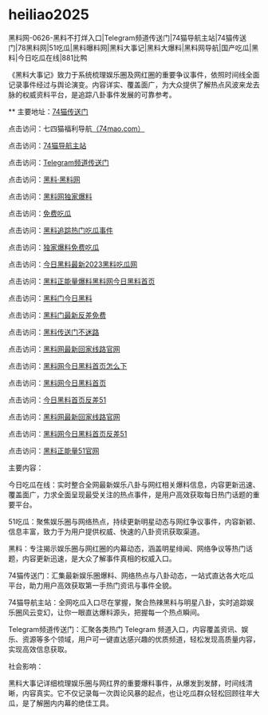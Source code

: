 # heiliao2025
黑料网-0626-黑料不打烊入口|Telegram频道传送门|74猫导航主站|74猫传送门|78黑料网|51吃瓜|黑料曝料网|黑料大事记|黑料大爆料|黑料网导航|国产吃瓜|黑料|今日吃瓜在线|881比鸭

《黑料大事记》致力于系统梳理娱乐圈及网红圈的重要争议事件，依照时间线全面记录事件经过与舆论演变。内容详实、覆盖面广，为大众提供了解热点风波来龙去脉的权威资料平台，是追踪八卦事件发展的可靠参考。

** 主要地址：<a href="https://74mao.com/">74猫传送门</a>

点击访问：七四猫福利导航<a href="https://74mao.com/">（74mao.com）</a>

点击访问：<a href="https://74mao.com/">74猫导航主站</a>

点击访问：<a href="https://74mao.com/">Telegram频道传送门</a>

点击访问：<a href="https://heiliaolvzlu3.pages.dev">黑料·黑料网</a>

点击访问：<a href="https://heiliaoyvnrda.pages.dev">黑料网独家爆料</a>

点击访问：<a href="https://heiliaoxey7ic.pages.dev">免费吃瓜</a>

点击访问：<a href="https://heiliaoal51na.pages.dev">黑料追踪热门吃瓜事件</a>

点击访问：<a href="https://heiliaoavkush.pages.dev">独家爆料免费吃瓜</a>

点击访问：<a href="https://heiliao638.pages.dev/">今日黑料最新2023黑料吃瓜网</a>

点击访问：<a href="https://heiliao628.pages.dev/">黑料正能量爆料黑料网今日黑料首页</a>

点击访问：<a href="https://heiliao258.pages.dev/">黑料门今日黑料</a>

点击访问：<a href="https://heiliao253.pages.dev/">黑料门最新反差免费</a>

点击访问：<a href="https://heiliao256.pages.dev/">黑料传送门不迷路</a>

点击访问：<a href="https://heiliao872.pages.dev/">黑料网最新回家线路官网</a>

点击访问：<a href="https://heiliao762.pages.dev/">黑料网今日黑料首页怎么下</a>

点击访问：<a href="https://heiliao266.pages.dev/">黑料网今日黑料首页</a>

点击访问：<a href="https://heiliao637.pages.dev/">今日黑料首页反差51</a>

点击访问：<a href="https://heiliao872.pages.dev/">黑料网最新回家线路官网</a>

点击访问：<a href="https://heiliao652.pages.dev/">黑料网今日黑料首页反差51</a>

点击访问：<a href="https://heiliao673.pages.dev/">黑料正能量51官网</a>

主要内容：

今日吃瓜在线：实时整合全网最新娱乐八卦与网红相关爆料信息，内容更新迅速、覆盖面广，力求全面呈现最受关注的热点事件，是用户高效获取每日热门话题的重要平台。

51吃瓜：聚焦娱乐圈与网络热点，持续更新明星动态与网红争议事件，内容新颖、信息丰富，致力于为用户提供权威、快速的八卦资讯获取渠道。

黑料：专注揭示娱乐圈与网红圈的内幕动态，涵盖明星绯闻、网络争议等热门话题，内容更新迅速，是大众了解事件真相的权威入口。

74猫传送门：汇集最新娱乐圈爆料、网络热点与八卦动态，一站式直达各大吃瓜平台，助力用户高效获取第一手热门资讯与事件全貌。

74猫导航主站：全网吃瓜入口尽在掌握，聚合热辣黑料与明星八卦，实时追踪娱乐圈风云变幻，让你一眼直达爆料源头，把握每一个热点瞬间。

Telegram频道传送门：汇聚各类热门 Telegram 频道入口，内容覆盖资讯、娱乐、资源等多个领域，用户可一键直达感兴趣的优质频道，轻松发现高质量内容，实现高效信息获取。

社会影响：

黑料大事记详细梳理娱乐圈与网红界的重要爆料事件，从爆发到发酵，时间线清晰，内容真实。它不仅记录每一次舆论风暴的起点，也让吃瓜群众轻松回顾往年大瓜，是了解圈内内幕的绝佳工具。

<span style="display:none;">[Canonical link](）</span>
